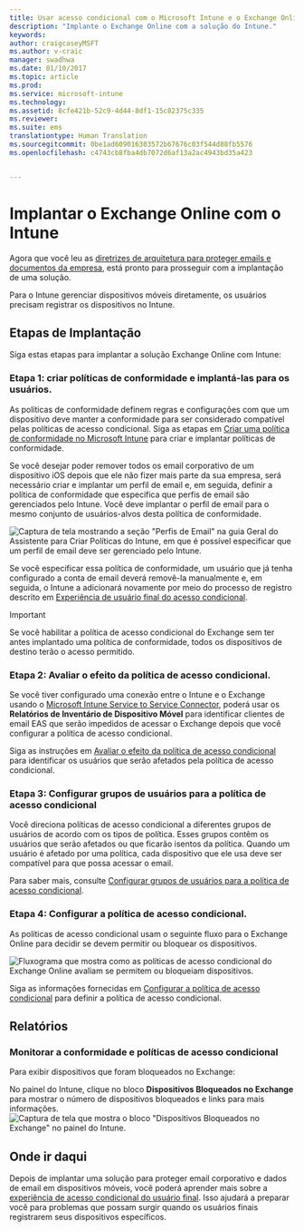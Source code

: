 ```yaml
---
title: Usar acesso condicional com o Microsoft Intune e o Exchange Online
description: "Implante o Exchange Online com a solução do Intune."
keywords: 
author: craigcaseyMSFT
ms.author: v-craic
manager: swadhwa
ms.date: 01/10/2017
ms.topic: article
ms.prod: 
ms.service: microsoft-intune
ms.technology: 
ms.assetid: 8cfe421b-52c9-4d44-8df1-15c82375c335
ms.reviewer: 
ms.suite: ems
translationtype: Human Translation
ms.sourcegitcommit: 0be1ad609016303572b67676c03f544d88fb5576
ms.openlocfilehash: c4743cb8fba4db7072d6af13a2ac4943bd35a423


---
```


# <a name="deploy-exchange-online-with-intune"></a>Implantar o Exchange Online com o Intune

Agora que você leu as [diretrizes de arquitetura para proteger emails e documentos da empresa](architecture-guidance-for-protecting-company-email-and-documents.md), está pronto para prosseguir com a implantação de uma solução.

Para o Intune gerenciar dispositivos móveis diretamente, os usuários precisam registrar os dispositivos no Intune.

## <a name="deployment-steps"></a>Etapas de Implantação
Siga estas etapas para implantar a solução Exchange Online com Intune:

### <a name="step-1-create-compliance-policies-and-deploy-to-users"></a>Etapa 1: criar políticas de conformidade e implantá-las para os usuários.
As políticas de conformidade definem regras e configurações com que um dispositivo deve manter a conformidade para ser considerado compatível pelas políticas de acesso condicional. Siga as etapas em [Criar uma política de conformidade no Microsoft Intune](/intune/deploy-use/create-a-device-compliance-policy-in-microsoft-intune) para criar e implantar políticas de conformidade.

Se você desejar poder remover todos os email corporativo de um dispositivo iOS depois que ele não fizer mais parte da sua empresa, será necessário criar e implantar um perfil de email e, em seguida, definir a política de conformidade que especifica que perfis de email são gerenciados pelo Intune. Você deve implantar o perfil de email para o mesmo conjunto de usuários-alvos desta política de conformidade.

![Captura de tela mostrando a seção "Perfis de Email" na guia Geral do Assistente para Criar Políticas do Intune, em que é possível especificar que um perfil de email deve ser gerenciado pelo Intune.](./media/ProtectEmail/intune-create-policy-email-profile.PNG)

Se você especificar essa política de conformidade, um usuário que já tenha configurado a conta de email deverá removê-la manualmente e, em seguida, o Intune a adicionará novamente por meio do processo de registro descrito em [Experiência de usuário final do acesso condicional](end-user-experience-conditional-access.md).

> [!IMPORTANT]
> Se você habilitar a política de acesso condicional do Exchange sem ter antes implantado uma política de conformidade, todos os dispositivos de destino terão o acesso permitido.

### <a name="step-2-evaluate-the-effect-of-the-conditional-access-policy"></a>Etapa 2: Avaliar o efeito da política de acesso condicional.
Se você tiver configurado uma conexão entre o Intune e o Exchange usando o [Microsoft Intune Service to Service Connector](/intune/deploy-use/intune-service-to-service-exchange-connector), poderá usar os **Relatórios de Inventário de Dispositivo Móvel** para identificar clientes de email EAS que serão impedidos de acessar o Exchange depois que você configurar a política de acesso condicional.

Siga as instruções em [Avaliar o efeito da política de acesso condicional](/intune/deploy-use/restrict-access-to-exchange-online-with-microsoft-intune#configure-conditional-access) para identificar os usuários que serão afetados pela política de acesso condicional.

### <a name="step-3-configure-user-groups-for-the-conditional-access-policy"></a>Etapa 3: Configurar grupos de usuários para a política de acesso condicional
Você direciona políticas de acesso condicional a diferentes grupos de usuários de acordo com os tipos de política. Esses grupos contêm os usuários que serão afetados ou que ficarão isentos da política. Quando um usuário é afetado por uma política, cada dispositivo que ele usa deve ser compatível para que possa acessar o email.

Para saber mais, consulte [Configurar grupos de usuários para a política de acesso condicional](/intune/deploy-use/restrict-access-to-exchange-online-with-microsoft-intune#configure-conditional-access).

### <a name="step-4-configure-conditional-access-policy"></a>Etapa 4: Configurar a política de acesso condicional.
As políticas de acesso condicional usam o seguinte fluxo para o Exchange Online para decidir se devem permitir ou bloquear os dispositivos.

![Fluxograma que mostra como as políticas de acesso condicional do Exchange Online avaliam se permitem ou bloqueiam dispositivos.](./media/ProtectEmail/conditional-access-8-1.png)

Siga as informações fornecidas em [Configurar a política de acesso condicional](/intune/deploy-use/restrict-access-to-exchange-online-with-microsoft-intune#configure-conditional-access) para definir a política de acesso condicional.



## <a name="reporting"></a>Relatórios

### <a name="monitor-the-compliance-and-conditional-access-policies"></a>Monitorar a conformidade e políticas de acesso condicional
Para exibir dispositivos que foram bloqueados no Exchange:

No painel do Intune, clique no bloco **Dispositivos Bloqueados no Exchange** para mostrar o número de dispositivos bloqueados e links para mais informações.
![Captura de tela que mostra o bloco "Dispositivos Bloqueados no Exchange" no painel do Intune.](./media/ProtectEmail/intune-sa-6blocked-devices.PNG)



## <a name="where-to-go-from-here"></a>Onde ir daqui
Depois de implantar uma solução para proteger email corporativo e dados de email em dispositivos móveis, você poderá aprender mais sobre a [experiência de acesso condicional do usuário final](end-user-experience-conditional-access.md). Isso ajudará a preparar você para problemas que possam surgir quando os usuários finais registrarem seus dispositivos específicos.



<!--HONumber=Jan17_HO2-->


